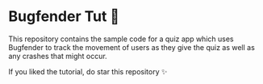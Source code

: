 # Bugfender Tut :bug:

This repository contains the sample code for a quiz app which uses Bugfender to track the movement of users as they give the quiz as well as any crashes that might occur. 

If you liked the tutorial, do star this repository :sparkles: 
